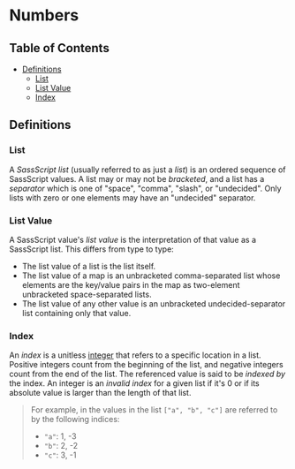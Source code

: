 # Numbers

## Table of Contents

* [Definitions](#definitions)
  * [List](#list)
  * [List Value](#list-value)
  * [Index](#index)

## Definitions

### List

A *SassScript list* (usually referred to as just a *list*) is an ordered
sequence of SassScript values. A list may or may not be *bracketed*, and a list
has a *separator* which is one of "space", "comma", "slash", or "undecided".
Only lists with zero or one elements may have an "undecided" separator.

### List Value

A SassScript value's *list value* is the interpretation of that value as a
SassScript list. This differs from type to type:

* The list value of a list is the list itself.
* The list value of a map is an unbracketed comma-separated list whose elements
  are the key/value pairs in the map as two-element unbracketed space-separated
  lists.
* The list value of any other value is an unbracketed undecided-separator list
  containing only that value.

### Index

An *index* is a unitless [integer] that refers to a specific location in a list.
Positive integers count from the beginning of the list, and negative integers
count from the end of the list. The referenced value is said to be *indexed by*
the index. An integer is an *invalid index* for a given list if it's 0 or if its
absolute value is larger than the length of that list.

> For example, in the values in the list `["a", "b", "c"]` are referred to by
> the following indices:
>
> * `"a"`: 1, -3
> * `"b"`: 2, -2
> * `"c"`: 3, -1

[integer]: number.md#integer
